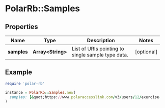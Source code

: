 # PolarRb::Samples

## Properties

| Name | Type | Description | Notes |
| ---- | ---- | ----------- | ----- |
| **samples** | **Array&lt;String&gt;** | List of URIs pointing to single sample type data. | [optional] |

## Example

```ruby
require 'polar-rb'

instance = PolarRb::Samples.new(
  samples: [&quot;https://www.polaraccesslink.com/v3/users/12/exercise-transactions/34/exercises/56/samples/0&quot;,&quot;https://www.polaraccesslink.com/v3/users/12/exercise-transactions/34/exercises/56/samples/3&quot;]
)
```

